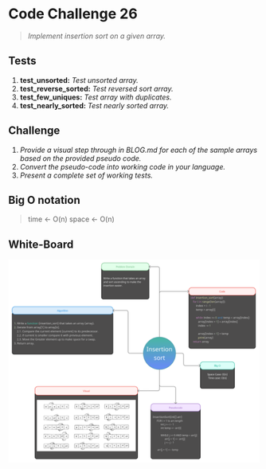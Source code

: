 # Code Challenge 26

> *Implement insertion sort on a given array.*

## Tests

1. **test_unsorted:**  *Test unsorted array.*
2. **test_reverse_sorted:**  *Test reversed sort array.*
3. **test_few_uniques:**  *Test array with duplicates.*
4. **test_nearly_sorted:**  *Test nearly sorted array.*

## Challenge

1. *Provide a visual step through in BLOG.md for each of the sample arrays based on the provided pseudo code.*
2. *Convert the pseudo-code into working code in your language.*
3. *Present a complete set of working tests.*

## Big O notation

> time <- O(n)
> space <- O(n)

## White-Board

![img](https://github.com/abdalazzezzalsalahat/data-structures-and-algorithms/blob/insertion_sort/python/assets/Insertion_sort.png)
